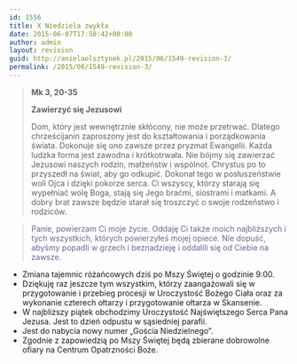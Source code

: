```yaml
---
id: 1556
title: X Niedziela zwykła
date: 2015-06-07T17:50:42+00:00
author: admin
layout: revision
guid: http://anielaolsztynek.pl/2015/06/1549-revision-3/
permalink: /2015/06/1549-revision-3/
---
```

> **Mk 3, 20-35**
> 
> **Zawierzyć się Jezusowi**
> 
> Dom, który jest wewnętrznie skłócony, nie może przetrwać. Dlatego chrześcijanin zaproszony jest do kształtowania i porządkowania świata. Dokonuje się ono zawsze przez pryzmat Ewangelii. Każda ludzka forma jest zawodna i krótkotrwała. Nie bójmy się zawierzać Jezusowi naszych rodzin, małżeństw i wspólnot. Chrystus po to przyszedł na świat, aby go odkupić. Dokonał tego w posłuszeństwie woli Ojca i dzięki pokorze serca. Ci wszyscy, którzy starają się wypełniać wolę Boga, stają się Jego braćmi, siostrami i matkami. A dobry brat zawsze będzie starał się troszczyć o swoje rodzeństwo i rodziców.

> <span style="color: #666699;">Panie, powierzam Ci moje życie. Oddaję Ci także moich najbliższych i tych wszystkich, których powierzyłeś mojej opiece. Nie dopuść, abyśmy popadli w grzech i beznadzieję i oddalili się od Ciebie na zawsze.</span>

  * Zmiana tajemnic różańcowych dziś po Mszy Świętej o godzinie 9:00.
  * Dziękuję raz jeszcze tym wszystkim, którzy zaangażowali się w przygotowanie i przebieg procesji w Uroczystość Bożego Ciała oraz za wykonanie czterech ołtarzy i przygotowanie ołtarza w Skansenie.
  * W najbliższy piątek obchodzimy Uroczystość Najświętszego Serca Pana Jezusa. Jest to dzień odpustu w sąsiedniej parafii.
  * Jest do nabycia nowy numer &#8222;Gościa Niedzielnego&#8221;.
  * Zgodnie z zapowiedzią po Mszy Świętej będą zbierane dobrowolne ofiary na Centrum Opatrzności Boże.